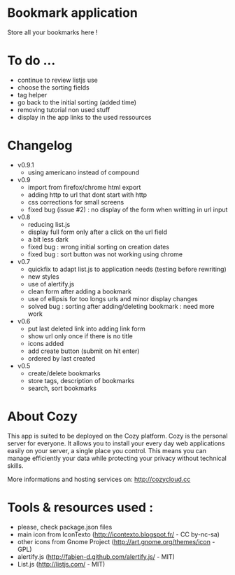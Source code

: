 # Bookmark application

Store all your bookmarks here !

# To do ...

* continue to review listjs use
* choose the sorting fields
* tag helper
* go back to the initial sorting (added time)
* removing tutorial non used stuff
* display in the app links to the used ressources

# Changelog

* v0.9.1
  * using americano instead of compound
* v0.9
  * import from firefox/chrome html export
  * adding http to url that dont start with http
  * css corrections for small screens
  * fixed bug (issue #2) : no display of the form when writting in url input
* v0.8
  * reducing list.js
  * display full form only after a click on the url field
  * a bit less dark
  * fixed bug : wrong initial sorting on creation dates
  * fixed bug : sort button was not working using chrome
* v0.7
  * quickfix to adapt list.js to application needs (testing before rewriting)
  * new styles
  * use of alertify.js
  * clean form after adding a bookmark
  * use of ellipsis for too longs urls and minor display changes
  * solved bug : sorting after adding/deleting bookmark : need more work
* v0.6
  * put last deleted link into adding link form
  * show url only once if there is no title
  * icons added
  * add create button (submit on hit enter)
  * ordered by last created
* v0.5
  * create/delete bookmarks
  * store tags, description of bookmarks
  * search, sort bookmarks

# About Cozy

This app is suited to be deployed on the Cozy platform. Cozy is the personal
server for everyone. It allows you to install your every day web applications 
easily on your server, a single place you control. This means you can manage 
efficiently your data while protecting your privacy without technical skills.

More informations and hosting services on:
http://cozycloud.cc

# Tools & resources used :

* please, check package.json files
* main icon from IconTexto (http://icontexto.blogspot.fr/ - CC by-nc-sa)
* other icons from Gnome Project (http://art.gnome.org/themes/icon - GPL) 
* alertify.js (http://fabien-d.github.com/alertify.js/ - MIT)
* List.js (http://listjs.com/ - MIT)
